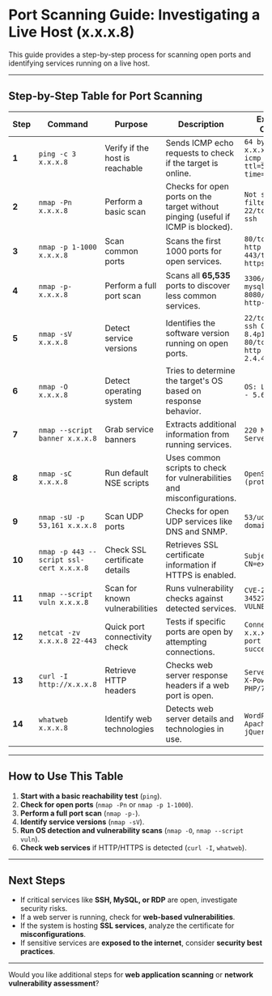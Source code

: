 # **Port Scanning Guide: Investigating a Live Host (x.x.x.8)**

This guide provides a step-by-step process for scanning open ports and identifying services running on a live host.

---

## **Step-by-Step Table for Port Scanning**

| **Step** | **Command** | **Purpose** | **Description** | **Example Output** |
|------|---------|---------|--------------|----------------|
| **1** | `ping -c 3 x.x.x.8` | Verify if the host is reachable | Sends ICMP echo requests to check if the target is online. | `64 bytes from x.x.x.8: icmp_seq=1 ttl=52 time=20.1 ms` |
| **2** | `nmap -Pn x.x.x.8` | Perform a basic scan | Checks for open ports on the target without pinging (useful if ICMP is blocked). | `Not shown: 990 filtered ports` <br> `22/tcp open ssh` |
| **3** | `nmap -p 1-1000 x.x.x.8` | Scan common ports | Scans the first 1000 ports for open services. | `80/tcp open http` <br> `443/tcp open https` |
| **4** | `nmap -p- x.x.x.8` | Perform a full port scan | Scans all **65,535** ports to discover less common services. | `3306/tcp open mysql` <br> `8080/tcp open http-proxy` |
| **5** | `nmap -sV x.x.x.8` | Detect service versions | Identifies the software version running on open ports. | `22/tcp open ssh OpenSSH 8.4p1` <br> `80/tcp open http Apache 2.4.41` |
| **6** | `nmap -O x.x.x.8` | Detect operating system | Tries to determine the target's OS based on response behavior. | `OS: Linux 4.15 - 5.6` |
| **7** | `nmap --script banner x.x.x.8` | Grab service banners | Extracts additional information from running services. | `220 Mail Server ESMTP` |
| **8** | `nmap -sC x.x.x.8` | Run default NSE scripts | Uses common scripts to check for vulnerabilities and misconfigurations. | `OpenSSH 7.6p1 (protocol 2.0)` |
| **9** | `nmap -sU -p 53,161 x.x.x.8` | Scan UDP ports | Checks for open UDP services like DNS and SNMP. | `53/udp open domain` |
| **10** | `nmap -p 443 --script ssl-cert x.x.x.8` | Check SSL certificate details | Retrieves SSL certificate information if HTTPS is enabled. | `Subject: CN=example.com` |
| **11** | `nmap --script vuln x.x.x.8` | Scan for known vulnerabilities | Runs vulnerability checks against detected services. | `CVE-2021-34527: VULNERABLE` |
| **12** | `netcat -zv x.x.x.8 22-443` | Quick port connectivity check | Tests if specific ports are open by attempting connections. | `Connection to x.x.x.8 22 port [tcp/ssh] succeeded!` |
| **13** | `curl -I http://x.x.x.8` | Retrieve HTTP headers | Checks web server response headers if a web port is open. | `Server: nginx` <br> `X-Powered-By: PHP/7.4` |
| **14** | `whatweb x.x.x.8` | Identify web technologies | Detects web server details and technologies in use. | `WordPress 5.8, Apache 2.4.41, jQuery 3.5.1` |

---

## **How to Use This Table**
1. **Start with a basic reachability test** (`ping`).
2. **Check for open ports** (`nmap -Pn` or `nmap -p 1-1000`).
3. **Perform a full port scan** (`nmap -p-`).
4. **Identify service versions** (`nmap -sV`).
5. **Run OS detection and vulnerability scans** (`nmap -O`, `nmap --script vuln`).
6. **Check web services** if HTTP/HTTPS is detected (`curl -I`, `whatweb`).

---

## **Next Steps**
- If critical services like **SSH, MySQL, or RDP** are open, investigate security risks.
- If a web server is running, check for **web-based vulnerabilities**.
- If the system is hosting **SSL services**, analyze the certificate for **misconfigurations**.
- If sensitive services are **exposed to the internet**, consider **security best practices**.

---

Would you like additional steps for **web application scanning** or **network vulnerability assessment**?